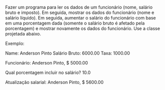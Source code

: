 Fazer um programa para ler os dados de um funcionário (nome, salário bruto e imposto). Em
seguida, mostrar os dados do funcionário (nome e salário líquido). Em seguida, aumentar o
salário do funcionário com base em uma porcentagem dada (somente o salário bruto é
afetado pela porcentagem) e mostrar novamente os dados do funcionário. Use a classe
projetada abaixo.



Exemplo:

Name: Anderson Pinto
Salário Bruto: 6000.00
Taxa: 1000.00

Funcionário: Anderson Pinto, $ 5000.00

Qual porcentagem incluir no salário? 10.0

Atualização salarial: Anderson Pinto, $ 5600.00